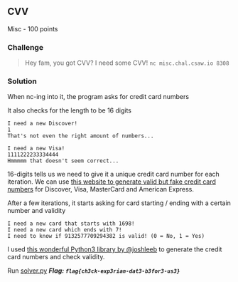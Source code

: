 ## CVV
Misc - 100 points

### Challenge 
> Hey fam, you got CVV? I need some CVV!
`nc misc.chal.csaw.io 8308`

### Solution
When nc-ing into it, the program asks for credit card numbers

It also checks for the length to be 16 digits
	
	I need a new Discover!
	1
	That's not even the right amount of numbers... 

	I need a new Visa!
	1111222233334444
	Hmmmmm that doesn't seem correct...

16-digits tells us we need to give it a unique credit card number for each iteration.
We can use [this website to generate valid but fake credit card numbers](http://www.getcreditcardnumbers.com/credit-card-generator) for Discover, Visa, MasterCard and American Express.

After a few iterations, it starts asking for card starting / ending with a certain number and validity

	I need a new card that starts with 1698!
	I need a new card which ends with 7!
	I need to know if 9132577709294382 is valid! (0 = No, 1 = Yes)

I used [this wonderful Python3 library by @joshleeb](https://github.com/joshleeb/creditcard) to generate the credit card numbers and check validity.

Run [solver.py](solver.py)
***Flag: `flag{ch3ck-exp3rian-dat3-b3for3-us3}`***